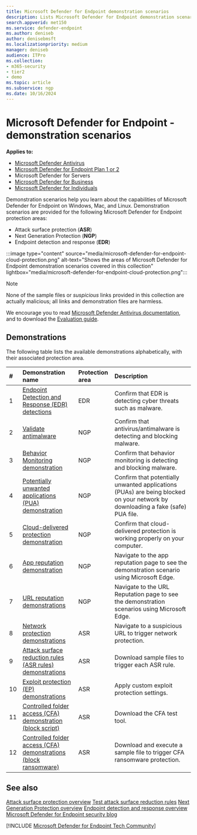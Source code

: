 ```yaml
---
title: Microsoft Defender for Endpoint demonstration scenarios
description: Lists Microsoft Defender for Endpoint demonstration scenarios that you can run.
search.appverid: met150
ms.service: defender-endpoint
ms.author: deniseb
author: denisebmsft
ms.localizationpriority: medium
manager: deniseb
audience: ITPro
ms.collection:
- m365-security
- tier2
- demo
ms.topic: article
ms.subservice: ngp
ms.date: 10/16/2024
---
```


# Microsoft Defender for Endpoint - demonstration scenarios

**Applies to:**

- [Microsoft Defender Antivirus](microsoft-defender-antivirus-windows.md)
- [Microsoft Defender for Endpoint Plan 1 or 2](microsoft-defender-endpoint.md)
- Microsoft Defender for Servers
- [Microsoft Defender for Business](https://www.microsoft.com/security/business/endpoint-security/microsoft-defender-business)
- [Microsoft Defender for Individuals](https://www.microsoft.com/microsoft-365/microsoft-defender-for-individuals)

Demonstration scenarios help you learn about the capabilities of Microsoft Defender for Endpoint on Windows, Mac, and Linux. Demonstration scenarios are provided for the following Microsoft Defender for Endpoint protection areas:

- Attack surface protection (**ASR**)
- Next Generation Protection (**NGP**)
- Endpoint detection and response (**EDR**)

:::image type="content" source="media/microsoft-defender-for-endpoint-cloud-protection.png" alt-text="Shows the areas of Microsoft Defender for Endpoint demonstration scenarios covered in this collection" lightbox="media/microsoft-defender-for-endpoint-cloud-protection.png":::

> [!NOTE]
> None of the sample files or _suspicious_ links provided in this collection are actually malicious; all links and demonstration files are harmless.
>
> We encourage you to read [Microsoft Defender Antivirus documentation](next-generation-protection.md), and to download the [Evaluation guide](evaluate-microsoft-defender-antivirus.md).

## Demonstrations

The following table lists the available demonstrations alphabetically, with their associated protection area.

| # | Demonstration name | Protection area | Description |
|:--|:---|:---|:---|
| 1 |[Endpoint Detection and Response (EDR) detections](edr-detection.md)| EDR |Confirm that EDR is detecting cyber threats such as malware.|
| 2 |[Validate antimalware](validate-antimalware.md)| NGP |Confirm that antivirus/antimalware is detecting and blocking malware. |
| 3 |[Behavior Monitoring demonstration](demonstration-behavior-monitoring.md)| NGP |Confirm that behavior monitoring is detecting and blocking malware. |
| 4 |[Potentially unwanted applications (PUA) demonstration](defender-endpoint-demonstration-potentially-unwanted-applications.md)| NGP |Confirm that potentially unwanted applications (PUAs) are being blocked on your network by downloading a fake (safe) PUA file. |
| 5 |[Cloud-delivered protection demonstration](defender-endpoint-demonstration-cloud-delivered-protection.md)| NGP |Confirm that cloud-delivered protection is working properly on your computer. |
| 6 |[App reputation demonstration](defender-endpoint-demonstration-app-reputation.md)| NGP | Navigate to the app reputation page to see the demonstration scenario using Microsoft Edge.|
| 7 |[URL reputation demonstrations](defender-endpoint-demonstration-smartscreen-url-reputation.md)| NGP | Navigate to the URL Reputation page to see the demonstration scenarios using Microsoft Edge. |
| 8 | [Network protection demonstrations](defender-endpoint-demonstration-network-protection.md)| ASR | Navigate to a suspicious URL to trigger network protection. |
| 9 | [Attack surface reduction rules (ASR rules) demonstrations](defender-endpoint-demonstration-attack-surface-reduction-rules.md)| ASR | Download sample files to trigger each ASR rule. |
| 10 | [Exploit protection (EP) demonstrations](defender-endpoint-demonstration-exploit-protection.md) | ASR | Apply custom exploit protection settings. |
| 11 | [Controlled folder access (CFA) demonstration (block script)](defender-endpoint-demonstration-controlled-folder-access-test-tool.md)| ASR | Download the CFA test tool. |
| 12 | [Controlled folder access (CFA) demonstrations (block ransomware)](defender-endpoint-demonstration-controlled-folder-access.md)|  ASR| Download and execute a sample file to trigger CFA ransomware protection.|

## See also

[Attack surface protection overview](overview-attack-surface-reduction.md)
[Test attack surface reduction rules](attack-surface-reduction-rules-deployment-test.md)
[Next Generation Protection overview](next-generation-protection.md)
[Endpoint detection and response overview](overview-endpoint-detection-response.md)
[Microsoft Defender for Endpoint security blog](https://techcommunity.microsoft.com/t5/microsoft-defender-for-endpoint/bg-p/MicrosoftDefenderATPBlog)

[!INCLUDE [Microsoft Defender for Endpoint Tech Community](../includes/defender-mde-techcommunity.md)]
